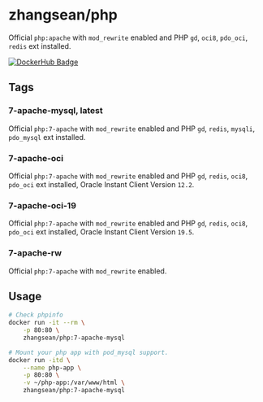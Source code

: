 # zhangsean/php

Official `php:apache` with `mod_rewrite` enabled and PHP `gd`, `oci8`, `pdo_oci`, `redis` ext installed.

[![DockerHub Badge](http://dockeri.co/image/zhangsean/php)](https://hub.docker.com/r/zhangsean/php/)

## Tags

### 7-apache-mysql, latest

Official `php:7-apache` with `mod_rewrite` enabled and PHP `gd`, `redis`, `mysqli`, `pdo_mysql` ext installed.

### 7-apache-oci

Official `php:7-apache` with `mod_rewrite` enabled and PHP `gd`, `redis`, `oci8`, `pdo_oci` ext installed, Oracle Instant Client Version `12.2`.

### 7-apache-oci-19

Official `php:7-apache` with `mod_rewrite` enabled and PHP `gd`, `redis`, `oci8`, `pdo_oci` ext installed, Oracle Instant Client Version `19.5`.

### 7-apache-rw

Official `php:7-apache` with `mod_rewrite` enabled.

## Usage

```sh
# Check phpinfo
docker run -it --rm \
    -p 80:80 \
    zhangsean/php:7-apache-mysql

# Mount your php app with pod_mysql support.
docker run -itd \
    --name php-app \
    -p 80:80 \
    -v ~/php-app:/var/www/html \
    zhangsean/php:7-apache-mysql
```
